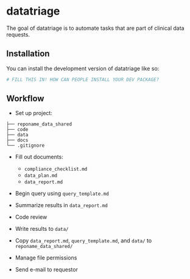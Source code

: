 
<!-- README.md is generated from README.Rmd. Please edit that file -->

# datatriage

<!-- badges: start -->
<!-- badges: end -->

The goal of datatriage is to automate tasks that are part of clinical
data requests.

## Installation

You can install the development version of datatriage like so:

``` r
# FILL THIS IN! HOW CAN PEOPLE INSTALL YOUR DEV PACKAGE?
```

## Workflow

- Set up project:

<!-- -->

    ├── reponame_data_shared
    ├── code
    ├── data
    ├── docs
    └── .gitignore

- Fill out documents:

  - `compliance_checklist.md`
  - `data_plan.md`
  - `data_report.md`

- Begin query using `query_template.md`

- Summarize results in `data_report.md`

- Code review

- Write results to `data/`

- Copy `data_report.md`, `query_template.md`, and `data/` to
  `reponame_data_shared/`

- Manage file permissions

- Send e-mail to requestor
